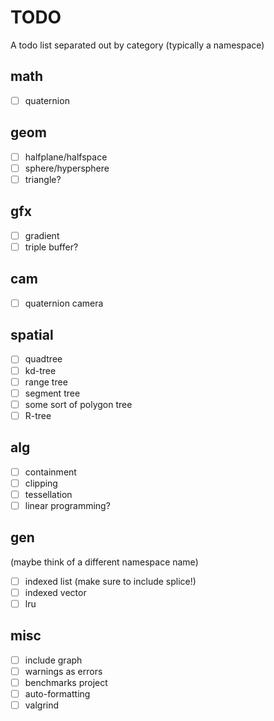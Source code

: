 # TODO

A todo list separated out by category (typically a namespace)

## math

 - [ ] quaternion

## geom

 - [ ] halfplane/halfspace
 - [ ] sphere/hypersphere
 - [ ] triangle?

## gfx

 - [ ] gradient
 - [ ] triple buffer?

## cam

 - [ ] quaternion camera

## spatial

- [ ] quadtree
- [ ] kd-tree
- [ ] range tree
- [ ] segment tree
- [ ] some sort of polygon tree
- [ ] R-tree

## alg

 - [ ] containment
 - [ ] clipping
 - [ ] tessellation
 - [ ] linear programming?

## gen

(maybe think of a different namespace name)

 - [ ] indexed list (make sure to include splice!)
 - [ ] indexed vector
 - [ ] lru

## misc

 - [ ] include graph
 - [ ] warnings as errors
 - [ ] benchmarks project
 - [ ] auto-formatting
 - [ ] valgrind